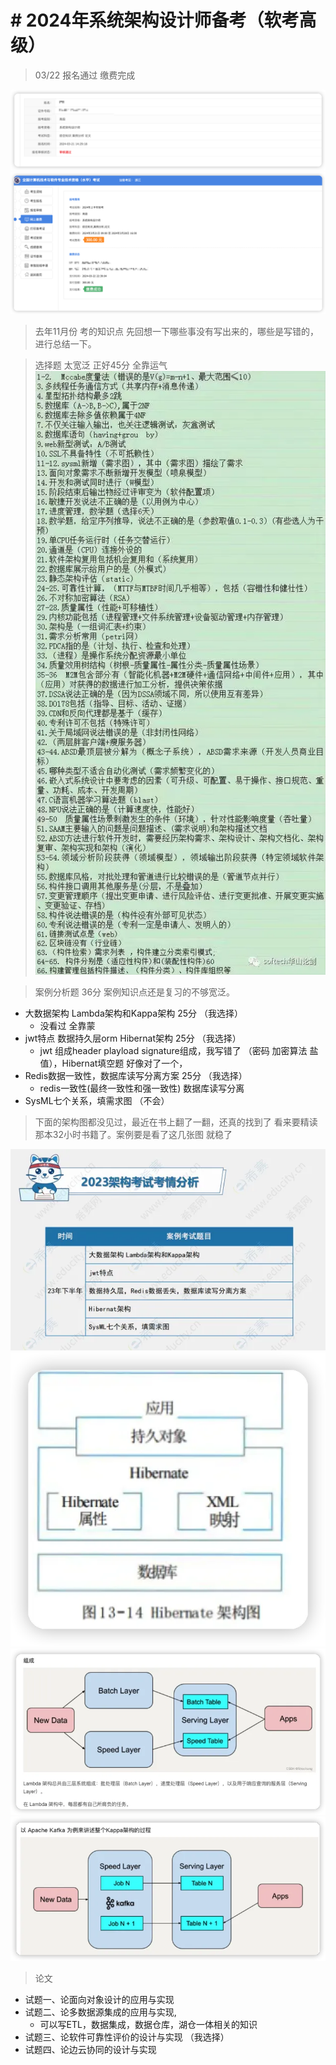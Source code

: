 # # 2024年系统架构设计师备考（软考高级）

> 03/22 报名通过 缴费完成


![img_17.png](image/img_17.png)
![img_16.png](image/img_16.png)

> 去年11月份 考的知识点 先回想一下哪些事没有写出来的，哪些是写错的，进行总结一下。

> 选择题 太宽泛 正好45分 全靠运气
![img.png](image/img_22.png)

> 案例分析题 36分 案例知识点还是复习的不够宽泛。

- 大数据架构 Lambda架构和Kappa架构 25分 （我选择）
    - 没看过 全靠蒙
- jwt特点 数据持久层orm Hibernat架构 25分 （我选择）
    - jwt 组成header playload signature组成，我写错了 （密码 加密算法 盐值），Hibernat填空题 好像对了一个，
- Redis数据一致性，数据库读写分离方案 25分 （我选择）
    - redis一致性(最终一致性和强一致性) 数据库读写分离
- SysML七个关系，填需求图 （不会）

> 下面的架构图都没见过，最近在书上翻了一翻，还真的找到了 看来要精读那本32小时书籍了。案例要是看了这几张图 就稳了

![img.png](image/img_18.png)
![img_1.png](image/img_19.png)
![img_2.png](image/img_20.png)
![img_3.png](image/img_21.png)

> 论文

- 试题一、论面向对象设计的应用与实现
- 试题二、论多数据源集成的应用与实现,
    - 可以写ETL，数据集成，数据仓库，湖仓一体相关的知识
- 试题三、论软件可靠性评价的设计与实现 （我选择）
- 试题四、论边云协同的设计与实现